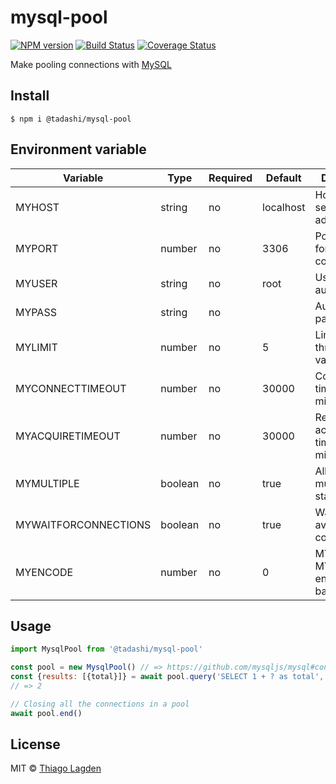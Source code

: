 # mysql-pool

[![NPM version][npm-img]][npm]
[![Build Status][ci-img]][ci]
[![Coverage Status][coveralls-img]][coveralls]

[npm-img]:         https://img.shields.io/npm/v/@tadashi/mysql-pool.svg
[npm]:             https://www.npmjs.com/package/@tadashi/mysql-pool
[ci-img]:          https://github.com/lagden/mysql-pool/actions/workflows/nodejs.yml/badge.svg
[ci]:              https://github.com/lagden/mysql-pool/actions/workflows/nodejs.yml
[coveralls-img]:   https://coveralls.io/repos/github/lagden/mysql-pool/badge.svg?branch=master
[coveralls]:       https://coveralls.io/github/lagden/mysql-pool?branch=master


Make pooling connections with [MySQL](https://github.com/mysqljs/mysql#pooling-connections)


## Install

```
$ npm i @tadashi/mysql-pool
```


## Environment variable

Variable             | Type    | Required   | Default       | Description
--------             | --------| -----------| --------------| ------------
MYHOST               | string  | no         | localhost     | Hostname or server address
MYPORT               | number  | no         | 3306          | Port number for the connection
MYUSER               | string  | no         | root          | User authentication
MYPASS               | string  | no         |               | Authentication password
MYLIMIT              | number  | no         | 5             | Limit or threshold value
MYCONNECTTIMEOUT     | number  | no         | 30000         | Connection timeout in milliseconds
MYACQUIRETIMEOUT     | number  | no         | 30000         | Resource acquisition timeout in milliseconds
MYMULTIPLE           | boolean | no         | true          | Allowing multiple statements
MYWAITFORCONNECTIONS | boolean | no         | true          | Waiting for available connections
MYENCODE             | number  | no         | 0             | MYUSER and MYPASS encoded in base64


## Usage

```js
import MysqlPool from '@tadashi/mysql-pool'

const pool = new MysqlPool() // => https://github.com/mysqljs/mysql#connection-options
const {results: [{total}]} = await pool.query('SELECT 1 + ? as total', [1])
// => 2

// Closing all the connections in a pool
await pool.end()
```


## License

MIT © [Thiago Lagden](https://github.com/lagden)

